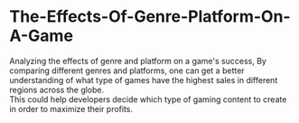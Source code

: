 # The-Effects-Of-Genre-Platform-On-A-Game
Analyzing the effects of genre and platform on a game's success, By comparing different genres and platforms, one can get a better  
understanding of what type of games have the highest sales in different regions across the globe.  
This could help developers decide which type of gaming content to create in order to maximize their profits.
